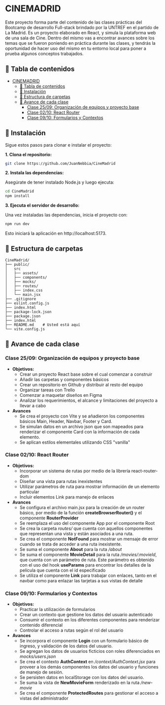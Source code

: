 # CINEMADRID
Este proyecto forma parte del contenido de las clases prácticas del Bootcamp de desarrollo Full-stack brindado por la UNTREF en el partido de La Madrid. Es un proyecto elaborado en React, y simula la plataforma web de una sala de Cine. Dentro del mismo vas a encontrar avances sobre los temas que se fueron poniendo en práctica durante las clases, y tendrás la oportunidad de hacer uso del mismo en tu entorno local para poner a prueba algunos conceptos trabajados.


## 📖 Tabla de contenidos

- [CINEMADRID](#cinemadrid)
  - [📖 Tabla de contenidos](#-tabla-de-contenidos)
  - [🔧 Instalación](#-instalación)
  - [📂 Estructura de carpetas](#-estructura-de-carpetas)
  - [📖 Avance de cada clase](#-avance-de-cada-clase)
    - [Clase 25/09: Organización de equipos y proyecto base](#clase-2509-organización-de-equipos-y-proyecto-base)
    - [Clase 02/10: React Router](#clase-0210-react-router)
    - [Clase 09/10: Formularios y Contextos](#clase-0910-formularios-y-contextos)


## 🔧 Instalación

Sigue estos pasos para clonar e instalar el proyecto:

**1.  Clona el repositorio:**

```bash
git clone https://github.com/JuanNebbia/CineMadrid
```
**2. Instala las dependencias:**

Asegúrate de tener instalado Node.js y luego ejecuta:

```bash
cd CineMadrid
npm install
```

**3. Ejecuta el servidor de desarrollo:**

Una vez instaladas las dependencias, inicia el proyecto con:

```bash
npm run dev
```
Esto iniciará la aplicación en http://localhost:5173.

## 📂 Estructura de carpetas

```plaintext
CineMadrid/
├── public/
│   src
│   ├── assets/
│   ├── components/
│   ├── mocks/
│   ├── routes/
│   ├── index.css
│   └── main.jsx
├── .gitignore
├── eslint.config.js
├── index.html
├── package-lock.json
├── package.json
├── index.html
├── README.md    # Usted está aquí
└── vite.config.js                          
```

## 📖 Avance de cada clase

### Clase 25/09: Organización de equipos y proyecto base 
* **Objetivos:**
  * Crear un proyecto React base sobre el cual comenzar a construir
  * Añadir las carpetas y componentes básicos
  * Crear un repositorio en Github y distribuir al resto del equipo
  * Organizar tareas con Trello
  * Comenzar a maquetar diseños en Figma
  * Analizar los requerimientos, el alcance y limitaciones del proyecto a llevar a cabo
* **Avances**
  * Se crea el proyecto con Vite y se añadieron los componentes básicos Main, Header, Navbar, Footer y Card.
  * Se simulan datos en un archivo json que son mapeados para renderizar el componente Card con la información de cada elemento.
  * Se aplican estilos elementales utilizando CSS "vanilla"

### Clase 02/10: React Router
* **Objetivos:**
  * Incorporar un sistema de rutas por medio de la librería react-router-dom
  * Diseñar una vista para rutas inexistentes
  * Utilizar parámetros de ruta para mostrar información de un elemento particular
  * Incluir elementos Link para manejo de enlaces
* **Avances**
  * Se configura el archivo main.jsx para la creación de un router básico, por medio de la función **createBrowserRouter()** y el componente **RouterProvider**
  * Se reemplaza el uso del componente App por el componente Root
  * Se crea la carpeta *routes/* que cuenta con aquellos componentes que representan una vista y están asociados a una ruta.
  * Se crea el componente **NotFound** para mostrar un mensaje de error cuando se trata de acceder a una ruta inexistente. 
  * Se suma el componente **About** para la ruta */about* 
  * Se suma el componente **MovieDetail** para la ruta */movies/:movieId*, que cuenta con un parámetro de ruta. Este parámetro es obtenido con el uso del hook **useParams**  para encontrar los detalles de la película que cuenta con el id especificado
  * Se utiliza el componente **Link** para trabajar con enlaces, tanto en el navbar como para enlazar las tarjetas a sus vistas de detalle

### Clase 09/10: Formularios y Contextos
* **Objetivos:**
  * Practicar la utilización de formularios
  * Crear un contexto que gestione los datos del usuario autenticado
  * Consumir el contexto en los diferentes componentes para renderizar contenido diferencial
  * Controlar el acceso a rutas según el rol del usuario
* **Avances**
  * Se incorpora el componente **Login** con un formulario básico de ingreso, y validación de los datos del usuario.
  * Se agregan los datos de usuarios ficticios con roles diferenciados en *mocks/users.json*
  * Se crea el contexto **AuthContext**  en */context/AuthContext.jsx* para proveer a los demás componentes los datos del usuario y funciones de manejo de sesión.
  * Se persisten datos en localStorage con los datos del usuario.
  * Se suma la vista de **NewMovieForm** renderizado en la ruta */new-movie*
  * Se crea el componente **ProtectedRoutes** para gestionar el acceso a vistas del administrador  